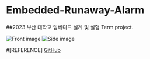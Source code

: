 # Embedded-Runaway-Alarm

##2023 부산 대학교 임베디드 설계 및 실험 Term project.


![Front image](imgae/front.png)
![Side image](imgae/side.png)


#[REFERENCE]
[GitHub](https://github.com/jagaldol/running-alarm.git)